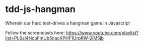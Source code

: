 # tdd-js-hangman
Wherein our hero test-drives a hangman game in Javascript


Follow the screencasts here: https://www.youtube.com/playlist?list=PLSsI4HcbFmUb5nacKPHF1UrpRW-2jM5jb
